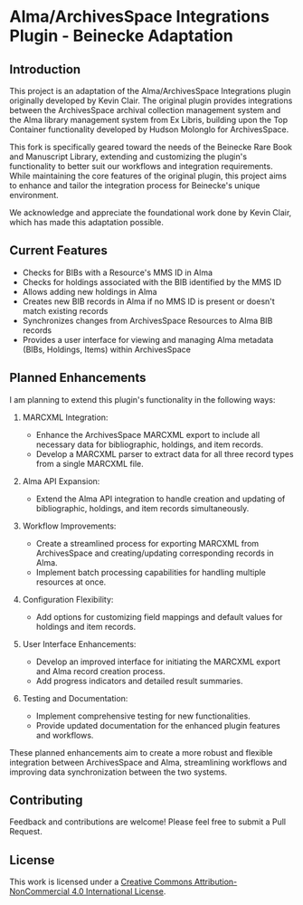 # Alma/ArchivesSpace Integrations Plugin - Beinecke Adaptation

## Introduction

This project is an adaptation of the Alma/ArchivesSpace Integrations plugin originally developed by Kevin Clair. The original plugin provides integrations between the ArchivesSpace archival collection management system and the Alma library management system from Ex Libris, building upon the Top Container functionality developed by Hudson Molonglo for ArchivesSpace.

This fork is specifically geared toward the needs of the Beinecke Rare Book and Manuscript Library, extending and customizing the plugin's functionality to better suit our workflows and integration requirements. While maintaining the core features of the original plugin, this project aims to enhance and tailor the integration process for Beinecke's unique environment.

We acknowledge and appreciate the foundational work done by Kevin Clair, which has made this adaptation possible.

## Current Features
- Checks for BIBs with a Resource's MMS ID in Alma
- Checks for holdings associated with the BIB identified by the MMS ID
- Allows adding new holdings in Alma
- Creates new BIB records in Alma if no MMS ID is present or doesn't match existing records
- Synchronizes changes from ArchivesSpace Resources to Alma BIB records
- Provides a user interface for viewing and managing Alma metadata (BIBs, Holdings, Items) within ArchivesSpace

## Planned Enhancements
I am planning to extend this plugin's functionality in the following ways:

1. MARCXML Integration:
   - Enhance the ArchivesSpace MARCXML export to include all necessary data for bibliographic, holdings, and item records.
   - Develop a MARCXML parser to extract data for all three record types from a single MARCXML file.

2. Alma API Expansion:
   - Extend the Alma API integration to handle creation and updating of bibliographic, holdings, and item records simultaneously.

3. Workflow Improvements:
   - Create a streamlined process for exporting MARCXML from ArchivesSpace and creating/updating corresponding records in Alma.
   - Implement batch processing capabilities for handling multiple resources at once.

4. Configuration Flexibility:
   - Add options for customizing field mappings and default values for holdings and item records.

5. User Interface Enhancements:
   - Develop an improved interface for initiating the MARCXML export and Alma record creation process.
   - Add progress indicators and detailed result summaries.

6. Testing and Documentation:
   - Implement comprehensive testing for new functionalities.
   - Provide updated documentation for the enhanced plugin features and workflows.

These planned enhancements aim to create a more robust and flexible integration between ArchivesSpace and Alma, streamlining workflows and improving data synchronization between the two systems.

## Contributing
Feedback and contributions are welcome! Please feel free to submit a Pull Request.

## License

This work is licensed under a [Creative Commons Attribution-NonCommercial 4.0 International License](http://creativecommons.org/licenses/by-nc/4.0/).
